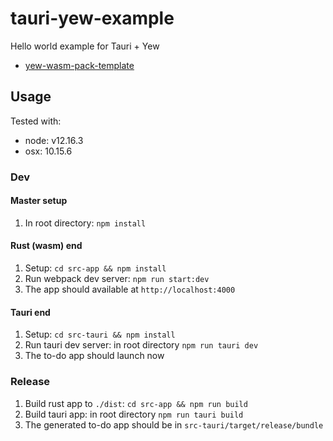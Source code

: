 # tauri-yew-example

Hello world example for Tauri + Yew

- [yew-wasm-pack-template](https://github.com/yewstack/yew-wasm-pack-template)

## Usage

Tested with:
- node: v12.16.3
- osx: 10.15.6

### Dev

#### Master setup

1. In root directory: `npm install`

#### Rust (wasm) end

1. Setup: `cd src-app && npm install`
2. Run webpack dev server: `npm run start:dev`
3. The app should available at `http://localhost:4000`

#### Tauri end

1. Setup: `cd src-tauri && npm install`
2. Run tauri dev server: in root directory `npm run tauri dev`
3. The to-do app should launch now

### Release

1. Build rust app to `./dist`: `cd src-app && npm run build`
2. Build tauri app: in root directory `npm run tauri build`
3. The generated to-do app should be in `src-tauri/target/release/bundle`
